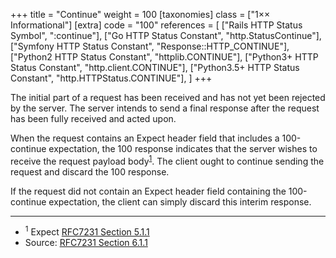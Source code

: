 +++
title = "Continue"
weight = 100
[taxonomies]
class = ["1&times;&times; Informational"]
[extra]
code = "100"
references = [
    ["Rails HTTP Status Symbol", ":continue"],
    ["Go HTTP Status Constant", "http.StatusContinue"],
    ["Symfony HTTP Status Constant", "Response::HTTP_CONTINUE"],
    ["Python2 HTTP Status Constant", "httplib.CONTINUE"],
    ["Python3+ HTTP Status Constant", "http.client.CONTINUE"],
    ["Python3.5+ HTTP Status Constant", "http.HTTPStatus.CONTINUE"],
]
+++

The initial part of a request has been received and has not yet been rejected by the server. The server intends to send a final response after the request has been fully received and acted upon.

When the request contains an Expect header field that includes a 100-continue expectation, the 100 response indicates that the server wishes to receive the request payload body<sup>[1](#ref-1)</sup>. The client ought to continue sending the request and discard the 100 response.

If the request did not contain an Expect header field containing the 100-continue expectation, the client can simply discard this interim response.

---

* <span id="ref-1"><sup>1</sup> Expect [RFC7231 Section 5.1.1][2]</span>
* Source: [RFC7231 Section 6.1.1][1]

[1]: <http://tools.ietf.org/html/rfc7231#section-6.2.1>
[2]: <http://tools.ietf.org/html/rfc7231#section-5.1.1>
